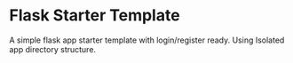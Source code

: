 # Flask Starter Template
A simple flask app starter template with login/register ready. Using Isolated app directory structure.
